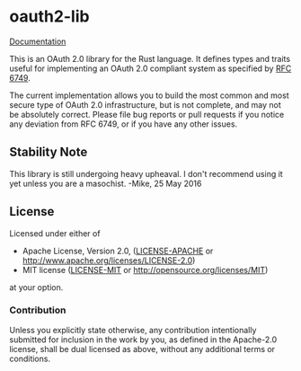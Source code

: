 # oauth2-lib

<a href="http://mikedilger.github.io/oauth2-lib">Documentation</a>

This is an OAuth 2.0 library for the Rust language.  It defines types and
traits useful for implementing an OAuth 2.0 compliant system as specified by
<a href="https://tools.ietf.org/html/rfc6749">RFC 6749</a>.

The current implementation allows you to build the most common and most secure
type of OAuth 2.0 infrastructure, but is not complete, and may not be
absolutely correct.  Please file bug reports or pull requests if you notice
any deviation from RFC 6749, or if you have any other issues.

## Stability Note

This library is still undergoing heavy upheaval.  I don't
recommend using it yet unless you are a masochist.  -Mike, 25 May 2016

## License

Licensed under either of

 * Apache License, Version 2.0, ([LICENSE-APACHE](LICENSE-APACHE) or http://www.apache.org/licenses/LICENSE-2.0)
 * MIT license ([LICENSE-MIT](LICENSE-MIT) or http://opensource.org/licenses/MIT)

at your option.

### Contribution

Unless you explicitly state otherwise, any contribution intentionally submitted
for inclusion in the work by you, as defined in the Apache-2.0 license, shall
be dual licensed as above, without any additional terms or conditions.

